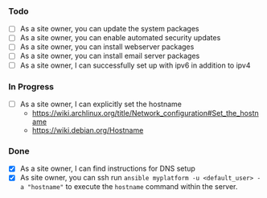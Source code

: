### Todo
- [ ] As a site owner, you can update the system packages
- [ ] As a site owner, you can enable automated security updates
- [ ] As a site owner, you can install webserver packages
- [ ] As a site owner, you can install email server packages
- [ ] As a site owner, I can successfully set up with ipv6 in addition
  to ipv4

### In Progress
- [ ] As a site owner, I can explicitly set the hostname
  - https://wiki.archlinux.org/title/Network_configuration#Set_the_hostname
  - https://wiki.debian.org/Hostname

### Done

- [x] As a site owner, I can find instructions for DNS setup
- [x] As site owner, you can ssh run
  `ansible myplatform -u <default_user> -a "hostname"`
  to execute the `hostname` command within the server.
